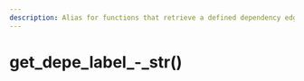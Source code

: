 ```yaml
---
description: Alias for functions that retrieve a defined dependency edge label type
---
```


# get\_depe\_label\_-\_str\(\)

